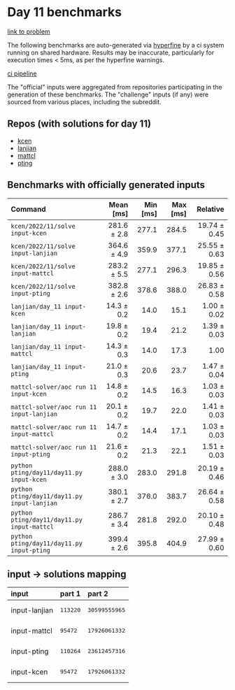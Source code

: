 # Day 11 benchmarks

[link to problem](http://adventofcode.com/2022/day/11)

The following benchmarks are auto-generated via [hyperfine](https://github.com/sharkdp/hyperfine) by a ci system running on shared hardware. Results may be inaccurate, particularly for execution times < 5ms, as per the hyperfine warnings.

[ci pipeline](http://ci.papercode.net:8080/teams/aoc2022/pipelines/aoc-compare-2022)

The "official" inputs were aggregated from repositories participating in the generation of these benchmarks. The "challenge" inputs (if any) were sourced from various places, including the subreddit.

## Repos (with solutions for day 11)


- [kcen](https://github.com/kcen/AdventOfCode)
- [lanjian](https://github.com/LanJian/aoc-2022)
- [mattcl](https://github.com/mattcl/aoc2022)
- [pting](https://github.com/pting/aoc2022)

## Benchmarks with officially generated inputs
| Command | Mean [ms] | Min [ms] | Max [ms] | Relative |
|:---|---:|---:|---:|---:|
| `kcen/2022/11/solve input-kcen` | 281.6 ± 2.8 | 277.1 | 284.5 | 19.74 ± 0.45 |
| `kcen/2022/11/solve input-lanjian` | 364.6 ± 4.9 | 359.9 | 377.1 | 25.55 ± 0.63 |
| `kcen/2022/11/solve input-mattcl` | 283.2 ± 5.5 | 277.1 | 296.3 | 19.85 ± 0.56 |
| `kcen/2022/11/solve input-pting` | 382.8 ± 2.6 | 378.6 | 388.0 | 26.83 ± 0.58 |
| `lanjian/day_11 input-kcen` | 14.3 ± 0.2 | 14.0 | 15.1 | 1.00 ± 0.02 |
| `lanjian/day_11 input-lanjian` | 19.8 ± 0.2 | 19.4 | 21.2 | 1.39 ± 0.03 |
| `lanjian/day_11 input-mattcl` | 14.3 ± 0.3 | 14.0 | 17.3 | 1.00 |
| `lanjian/day_11 input-pting` | 21.0 ± 0.3 | 20.6 | 23.7 | 1.47 ± 0.04 |
| `mattcl-solver/aoc run 11 input-kcen` | 14.8 ± 0.2 | 14.5 | 16.3 | 1.03 ± 0.03 |
| `mattcl-solver/aoc run 11 input-lanjian` | 20.1 ± 0.2 | 19.7 | 22.0 | 1.41 ± 0.03 |
| `mattcl-solver/aoc run 11 input-mattcl` | 14.7 ± 0.2 | 14.4 | 17.1 | 1.03 ± 0.03 |
| `mattcl-solver/aoc run 11 input-pting` | 21.6 ± 0.2 | 21.3 | 22.1 | 1.51 ± 0.03 |
| `python pting/day11/day11.py input-kcen` | 288.0 ± 3.0 | 283.0 | 291.8 | 20.19 ± 0.46 |
| `python pting/day11/day11.py input-lanjian` | 380.1 ± 2.7 | 376.0 | 383.7 | 26.64 ± 0.58 |
| `python pting/day11/day11.py input-mattcl` | 286.7 ± 3.4 | 281.8 | 292.0 | 20.10 ± 0.48 |
| `python pting/day11/day11.py input-pting` | 399.4 ± 2.6 | 395.8 | 404.9 | 27.99 ± 0.60 |

## input -> solutions mapping
|input|part 1|part 2|
|:---|:---|:---|
|input-lanjian|<pre>113220</pre>|<pre>30599555965</pre>|
|input-mattcl|<pre>95472</pre>|<pre>17926061332</pre>|
|input-pting|<pre>110264</pre>|<pre>23612457316</pre>|
|input-kcen|<pre>95472</pre>|<pre>17926061332</pre>|
